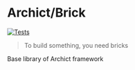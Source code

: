 # Archict/Brick

[![Tests](https://github.com/Archict/brick/actions/workflows/tests.yml/badge.svg?branch=master)](https://github.com/Archict/brick/actions/workflows/tests.yml)

> To build something, you need bricks

Base library of Archict framework
